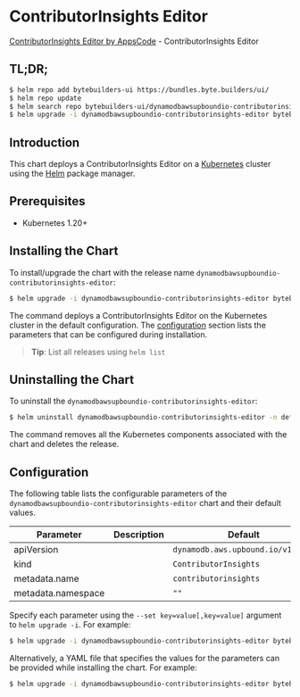 # ContributorInsights Editor

[ContributorInsights Editor by AppsCode](https://byte.builders) - ContributorInsights Editor

## TL;DR;

```bash
$ helm repo add bytebuilders-ui https://bundles.byte.builders/ui/
$ helm repo update
$ helm search repo bytebuilders-ui/dynamodbawsupboundio-contributorinsights-editor --version=v0.4.18
$ helm upgrade -i dynamodbawsupboundio-contributorinsights-editor bytebuilders-ui/dynamodbawsupboundio-contributorinsights-editor -n default --create-namespace --version=v0.4.18
```

## Introduction

This chart deploys a ContributorInsights Editor on a [Kubernetes](http://kubernetes.io) cluster using the [Helm](https://helm.sh) package manager.

## Prerequisites

- Kubernetes 1.20+

## Installing the Chart

To install/upgrade the chart with the release name `dynamodbawsupboundio-contributorinsights-editor`:

```bash
$ helm upgrade -i dynamodbawsupboundio-contributorinsights-editor bytebuilders-ui/dynamodbawsupboundio-contributorinsights-editor -n default --create-namespace --version=v0.4.18
```

The command deploys a ContributorInsights Editor on the Kubernetes cluster in the default configuration. The [configuration](#configuration) section lists the parameters that can be configured during installation.

> **Tip**: List all releases using `helm list`

## Uninstalling the Chart

To uninstall the `dynamodbawsupboundio-contributorinsights-editor`:

```bash
$ helm uninstall dynamodbawsupboundio-contributorinsights-editor -n default
```

The command removes all the Kubernetes components associated with the chart and deletes the release.

## Configuration

The following table lists the configurable parameters of the `dynamodbawsupboundio-contributorinsights-editor` chart and their default values.

|     Parameter      | Description |                   Default                    |
|--------------------|-------------|----------------------------------------------|
| apiVersion         |             | <code>dynamodb.aws.upbound.io/v1beta1</code> |
| kind               |             | <code>ContributorInsights</code>             |
| metadata.name      |             | <code>contributorinsights</code>             |
| metadata.namespace |             | <code>""</code>                              |


Specify each parameter using the `--set key=value[,key=value]` argument to `helm upgrade -i`. For example:

```bash
$ helm upgrade -i dynamodbawsupboundio-contributorinsights-editor bytebuilders-ui/dynamodbawsupboundio-contributorinsights-editor -n default --create-namespace --version=v0.4.18 --set apiVersion=dynamodb.aws.upbound.io/v1beta1
```

Alternatively, a YAML file that specifies the values for the parameters can be provided while
installing the chart. For example:

```bash
$ helm upgrade -i dynamodbawsupboundio-contributorinsights-editor bytebuilders-ui/dynamodbawsupboundio-contributorinsights-editor -n default --create-namespace --version=v0.4.18 --values values.yaml
```
